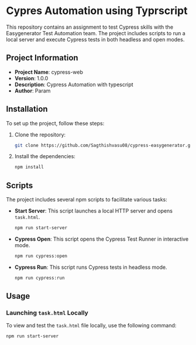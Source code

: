 # Cypres Automation using Typrscript 

This repository contains an assignment to test Cypress skills with the Easygenerator Test Automation team. The project includes scripts to run a local server and execute Cypress tests in both headless and open modes.

## Project Information

- **Project Name**: cypress-web
- **Version**: 1.0.0
- **Description**: Cypress Automation with typescript
- **Author**: Param


## Installation

To set up the project, follow these steps:

1. Clone the repository:
    ```bash
    git clone https://github.com/Sagthishvasu08/cypress-easygenerator.git
    ```

2. Install the dependencies:
    ```bash
    npm install
    ```

## Scripts

The project includes several npm scripts to facilitate various tasks:

- **Start Server**: This script launches a local HTTP server and opens `task.html`.
    ```bash
    npm run start-server
    ```

- **Cypress Open**: This script opens the Cypress Test Runner in interactive mode.
    ```bash
    npm run cypress:open
    ```

- **Cypress Run**: This script runs Cypress tests in headless mode.
    ```bash
    npm run cypress:run
    ```

## Usage

### Launching `task.html` Locally

To view and test the `task.html` file locally, use the following command:
```bash
npm run start-server

